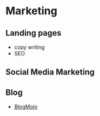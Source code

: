 # Marketing

## Landing pages
- copy writing
- SEO

## Social Media Marketing


## Blog
- [BlogMojo](https://www.blogmojo.de/blogger-tools/)
